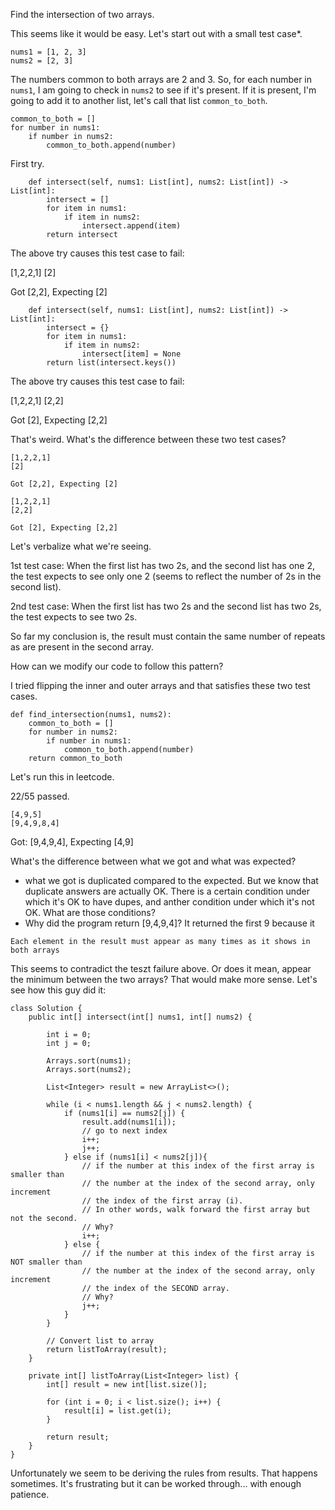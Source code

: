 Find the intersection of two arrays.

This seems like it would be easy. Let's start out with a small test case*.

```
nums1 = [1, 2, 3]
nums2 = [2, 3]
```

The numbers common to both arrays are 2 and 3. So, for each number in `nums1`, I am going to check in `nums2` to see
if it's present. If it is present, I'm going to add it to another list, let's call that list `common_to_both`.

```
common_to_both = []
for number in nums1:
    if number in nums2:
        common_to_both.append(number)
```

First try.

```
    def intersect(self, nums1: List[int], nums2: List[int]) -> List[int]:
        intersect = []
        for item in nums1:
            if item in nums2:
                intersect.append(item)
        return intersect
```

The above try causes this test case to fail:

[1,2,2,1]
[2]

Got [2,2], Expecting [2]


```
    def intersect(self, nums1: List[int], nums2: List[int]) -> List[int]:
        intersect = {}
        for item in nums1:
            if item in nums2:
                intersect[item] = None
        return list(intersect.keys())
```

The above try causes this test case to fail:

[1,2,2,1]
[2,2]

Got [2], Expecting [2,2]

That's weird. What's the difference between these two test cases?

```
[1,2,2,1]
[2]

Got [2,2], Expecting [2]
```

```
[1,2,2,1]
[2,2]

Got [2], Expecting [2,2]
```

Let's verbalize what we're seeing.

1st test case: When the first list has two 2s, and the second list has one 2, the test expects to see only one 2 (seems to reflect the number of 2s in the second list).

2nd test case: When the first list has two 2s and the second list has two 2s, the test expects to see two 2s.

So far my conclusion is, the result must contain the same number of repeats as are present in the second array.

How can we modify our code to follow this pattern?

I tried flipping the inner and outer arrays and that satisfies these two test cases. 

```
def find_intersection(nums1, nums2):
    common_to_both = []
    for number in nums2:
        if number in nums1:
            common_to_both.append(number)
    return common_to_both
```

Let's run this in leetcode.


22/55 passed.

```
[4,9,5]
[9,4,9,8,4]
```
Got: [9,4,9,4], Expecting [4,9]

What's the difference between what we got and what was expected?

* what we got is duplicated compared to the expected. But we know that duplicate answers are actually OK. There is a certain condition under which it's OK to have dupes, and anther condition under which it's not OK. What are those conditions?
* Why did the program return [9,4,9,4]? It returned the first 9 because it 


```
Each element in the result must appear as many times as it shows in both arrays
```

This seems to contradict the teszt failure above. Or does it mean, appear the minimum between the two arrays? That would make more sense. Let's see how this guy did it:

```
class Solution {
    public int[] intersect(int[] nums1, int[] nums2) {

        int i = 0;
        int j = 0;
         
        Arrays.sort(nums1);
        Arrays.sort(nums2);
         
        List<Integer> result = new ArrayList<>();
         
        while (i < nums1.length && j < nums2.length) {
            if (nums1[i] == nums2[j]) {
                result.add(nums1[i]);
                // go to next index
                i++;
                j++;
            } else if (nums1[i] < nums2[j]){
                // if the number at this index of the first array is smaller than
                // the number at the index of the second array, only increment
                // the index of the first array (i).
                // In other words, walk forward the first array but not the second.
                // Why?
                i++;
            } else {
                // if the number at this index of the first array is NOT smaller than
                // the number at the index of the second array, only increment
                // the index of the SECOND array.
                // Why?
                j++;
            }
        }
         
        // Convert list to array
        return listToArray(result);
    }
     
    private int[] listToArray(List<Integer> list) {
        int[] result = new int[list.size()];
         
        for (int i = 0; i < list.size(); i++) {
            result[i] = list.get(i);
        }
         
        return result;
    }
}
```

Unfortunately we seem to be deriving the rules from results. That happens sometimes. It's frustrating but it can be worked through... with enough patience.

